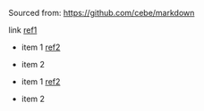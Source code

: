 Sourced from: https://github.com/cebe/markdown

link [ref1]

- item 1 [ref2]
- item 2

  [ref1]: http://example.com/a
[ref2]: http://example.com/b


- item 1 [ref2]
- item 2

    [ref3]: http://example.com/a
